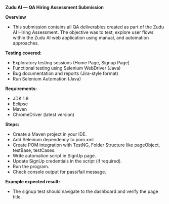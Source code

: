 **Zudu AI — QA Hiring Assessment Submission**

**Overview**
- This submission contains all QA deliverables created as part of the Zudu AI Hiring Assessment. The objective was to test, explore user flows within the Zudu AI web application using manual, and automation approaches.

**Testing covered:**
  - Exploratory testing sessions (Home Page, Signup Page)
  - Functional testing using Selenium WebDriver (Java)
  - Bug documentation and reports (Jira-style format)
  - Run Selenium Automation (Java)

**Requirements:**
- JDK 1.8
- Eclipse
- Maven
- ChromeDriver (latest version)

**Steps:**
- Create a Maven project in your IDE.
- Add Selenium dependency to pom.xml
- Create POM integration with TestNG, Folder Structure like pageObject, testBase, testCases.
- Write automation script in SignUp page.
- Update SignUp credentials in the script (if required).
- Run the program.
- Check console output for pass/fail message.

**Example expected result:**
- The signup test should navigate to the dashboard and verify the page title.
